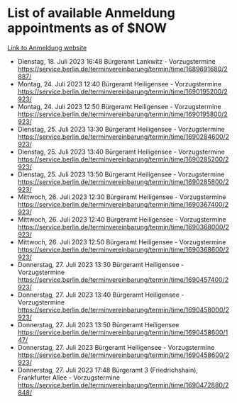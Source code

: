 # List of available Anmeldung appointments as of $NOW
[Link to Anmeldung website](https://service.berlin.de/terminvereinbarung/termin/tag.php?termin=1&anliegen[]=120686&dienstleisterlist=122210,122217,327316,122219,327312,122227,327314,122231,327346,122243,327348,122254,122252,329742,122260,329745,122262,329748,122271,327278,122273,327274,122277,327276,330436,122280,327294,122282,327290,122284,327292,122291,327270,122285,327266,122286,327264,122296,327268,150230,329760,122297,327286,122294,327284,122312,329763,122314,329775,122304,327330,122311,327334,122309,327332,317869,122281,327352,122279,329772,122283,122276,327324,122274,327326,122267,329766,122246,327318,122251,327320,122257,327322,122208,327298,122226,327300&herkunft=http%3A%2F%2Fservice.berlin.de%2Fdienstleistung%2F120686%2F)
- Dienstag, 18. Juli 2023 16:48 Bürgeramt Lankwitz - Vorzugstermine https://service.berlin.de/terminvereinbarung/termin/time/1689691680/2887/
- Montag, 24. Juli 2023 12:40 Bürgeramt Heiligensee - Vorzugstermine https://service.berlin.de/terminvereinbarung/termin/time/1690195200/2923/
- Montag, 24. Juli 2023 12:50 Bürgeramt Heiligensee - Vorzugstermine https://service.berlin.de/terminvereinbarung/termin/time/1690195800/2923/
- Dienstag, 25. Juli 2023 13:30 Bürgeramt Heiligensee - Vorzugstermine https://service.berlin.de/terminvereinbarung/termin/time/1690284600/2923/
- Dienstag, 25. Juli 2023 13:40 Bürgeramt Heiligensee - Vorzugstermine https://service.berlin.de/terminvereinbarung/termin/time/1690285200/2923/
- Dienstag, 25. Juli 2023 13:50 Bürgeramt Heiligensee - Vorzugstermine https://service.berlin.de/terminvereinbarung/termin/time/1690285800/2923/
- Mittwoch, 26. Juli 2023 12:30 Bürgeramt Heiligensee - Vorzugstermine https://service.berlin.de/terminvereinbarung/termin/time/1690367400/2923/
- Mittwoch, 26. Juli 2023 12:40 Bürgeramt Heiligensee - Vorzugstermine https://service.berlin.de/terminvereinbarung/termin/time/1690368000/2923/
- Mittwoch, 26. Juli 2023 12:50 Bürgeramt Heiligensee - Vorzugstermine https://service.berlin.de/terminvereinbarung/termin/time/1690368600/2923/
- Donnerstag, 27. Juli 2023 13:30 Bürgeramt Heiligensee - Vorzugstermine https://service.berlin.de/terminvereinbarung/termin/time/1690457400/2923/
- Donnerstag, 27. Juli 2023 13:40 Bürgeramt Heiligensee - Vorzugstermine https://service.berlin.de/terminvereinbarung/termin/time/1690458000/2923/
- Donnerstag, 27. Juli 2023 13:50 Bürgeramt Heiligensee https://service.berlin.de/terminvereinbarung/termin/time/1690458600/147/
- Donnerstag, 27. Juli 2023  Bürgeramt Heiligensee - Vorzugstermine https://service.berlin.de/terminvereinbarung/termin/time/1690458600/2923/
- Donnerstag, 27. Juli 2023 17:48 Bürgeramt 3 (Friedrichshain), Frankfurter Allee - Vorzugstermine https://service.berlin.de/terminvereinbarung/termin/time/1690472880/2848/
